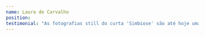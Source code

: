 ```yaml
---
name: Laura de Carvalho
position:
testimonial: "As fotografias still do curta 'Simbiose' são até hoje uma referência para o filme. A equipe da PALMA não só fotografou, como captou rapidamente a ideia do projeto e agitou o set de filmagem com muita sensibilidade e profissionalismo."
---
```

